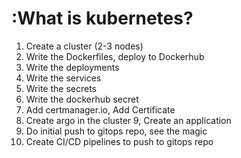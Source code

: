 # :What is kubernetes?

1. Create a cluster (2-3 nodes)
2. Write the Dockerfiles, deploy to Dockerhub
3. Write the deployments
4. Write the services
5. Write the secrets
6. Write the dockerhub secret
7. Add certmanager.io, Add Certificate
8. Create argo in the cluster
9, Create an application
40. Do initial push to gitops repo, see the magic
11. Create CI/CD pipelines to push to gitops repo
